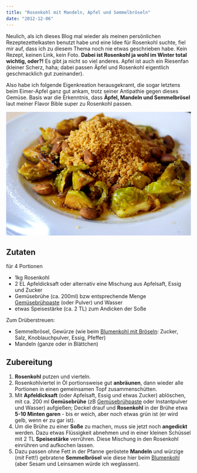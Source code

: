 ```yaml
---
title: "Rosenkohl mit Mandeln, Apfel und Semmelbröseln"
date: "2012-12-06"
---
```


Neulich, als ich dieses Blog mal wieder als meinen persönlichen Rezeptezettelkasten benutzt habe und eine Idee für Rosenkohl suchte, fiel mir auf, dass ich zu diesem Thema noch nie etwas geschrieben habe. Kein Rezept, keinen Link, kein Foto. **Dabei ist Rosenkohl ja wohl im Winter total wichtig, oder?!** Es gibt ja nicht so viel anderes. Apfel ist auch ein Riesenfan (kleiner Scherz, haha; dabei passen Äpfel und Rosenkohl eigentlich geschmacklich gut zueinander).

Also habe ich folgende Eigenkreation herausgekramt, die sogar letztens beim Eimer-Apfel ganz gut ankam, trotz seiner Antipathie gegen dieses Gemüse. Basis war die Erkenntnis, dass **Äpfel, Mandeln und Semmelbrösel** laut meiner Flavor Bible super zu Rosenkohl passen.

[![rosenkohl](images/rosenkohl.jpg)](http://apfeleimer.wordpress.com/2012/12/06/rosenkohl-mit-mandeln-apfel-und-semmelbroseln/rosenkohl/)

## Zutaten

für 4 Portionen

- 1kg Rosenkohl
- 2 EL Apfeldicksaft oder alternativ eine Mischung aus Apfelsaft, Essig und Zucker
- Gemüsebrühe (ca. 200ml) bzw entsprechende Menge [Gemüsebrühpaste](http://apfeleimer.wordpress.com/2012/10/14/gemusebruhe-paste-eingemachtes-suppengewurz-und-inoffizieller-dreckwegtag/ "Gemüsebrühe-Paste / eingemachtes Suppengewürz und inoffizieller Dreckwegtag") (oder Pulver) und Wasser
- etwas Speisestärke (ca. 2 TL) zum Andicken der Soße

Zum Drüberstreuen:

- Semmelbrösel, Gewürze (wie beim [Blumenkohl mit Bröseln](http://apfeleimer.wordpress.com/2012/05/04/blumenkohl-mit-bechamelsose-und-semmelbrosel/ "Blumenkohl mit Bechamelsoße und Semmelbrösel"): Zucker, Salz, Knoblauchpulver, Essig, Pfeffer)
- Mandeln (ganze oder in Blättchen)

## Zubereitung

1. **Rosenkohl** putzen und vierteln.
2. Rosenkohlviertel in Öl portionsweise gut **anbräunen**, dann wieder alle Portionen in einen gemeinsamen Topf zusammenschütten.
3. Mit **Apfeldicksaft** (oder Apfelsaft, Essig und etwas Zucker) ablöschen, mit ca. 200 ml **Gemüsebrühe** (zB [Gemüsebrühpaste](http://apfeleimer.wordpress.com/2012/10/14/gemusebruhe-paste-eingemachtes-suppengewurz-und-inoffizieller-dreckwegtag/ "Gemüsebrühe-Paste / eingemachtes Suppengewürz und inoffizieller Dreckwegtag") oder Instantpulver und Wasser) aufgießen; Deckel drauf und **Rosenkohl** in der Brühe etwa **5-10 Minten garen** - bis er weich, aber noch etwas grün ist (er wird gelb, wenn er zu gar ist).
4. Um die Brühe zu einer **Soße** zu machen, muss sie jetzt noch **angedickt** werden. Dazu etwas Flüssigkeit abnehmen und in einer kleinen Schüssel mit 2 TL **Speisestärke** verrühren. Diese Mischung in den Rosenkohl einrühren und aufkochen lassen.
5. Dazu passen ohne Fett in der Pfanne geröstete **Mandeln** und würzige (_mit_ Fett!) gebratene **Semmelbrösel** wie diese hier beim [Blumenkohl](http://apfeleimer.wordpress.com/2012/05/04/blumenkohl-mit-bechamelsose-und-semmelbrosel/ "Blumenkohl mit Bechamelsoße und Semmelbrösel") (aber Sesam und Leinsamen würde ich weglassen).

